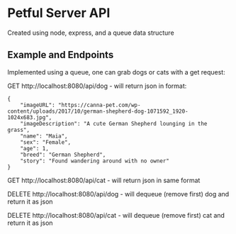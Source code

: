 # Petful Server API

Created using node, express, and a queue data structure

## Example and Endpoints

Implemented using a queue, one can grab dogs or cats with a get request:

GET http://localhost:8080/api/dog - will return json in format:

    {
        "imageURL": "https://canna-pet.com/wp-content/uploads/2017/10/german-shepherd-dog-1071592_1920-1024x683.jpg",
        "imageDescription": "A cute German Shepherd lounging in the grass",
        "name": "Maia",
        "sex": "Female",
        "age": 1,
        "breed": "German Shepherd",
        "story": "Found wandering around with no owner"
    }

GET http://localhost:8080/api/cat - will return json in same format

DELETE http://localhost:8080/api/dog - will dequeue (remove first) dog and return it as json

DELETE http://localhost:8080/api/cat - will dequeue (remove first) cat and return it as json